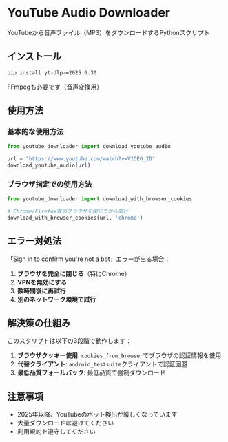 # YouTube Audio Downloader

YouTubeから音声ファイル（MP3）をダウンロードするPythonスクリプト

## インストール

```bash
pip install yt-dlp>=2025.6.30
```

FFmpegも必要です（音声変換用）

## 使用方法

### 基本的な使用方法

```python
from youtube_downloader import download_youtube_audio

url = "https://www.youtube.com/watch?v=VIDEO_ID"
download_youtube_audio(url)
```

### ブラウザ指定での使用方法

```python
from youtube_downloader import download_with_browser_cookies

# Chrome/Firefox等のブラウザを閉じてから実行
download_with_browser_cookies(url, 'chrome')
```

## エラー対処法

「Sign in to confirm you're not a bot」エラーが出る場合：

1. **ブラウザを完全に閉じる**（特にChrome）
2. **VPNを無効にする**
3. **数時間後に再試行**
4. **別のネットワーク環境で試行**

## 解決策の仕組み

このスクリプトは以下の3段階で動作します：

1. **ブラウザクッキー使用**: `cookies_from_browser`でブラウザの認証情報を使用
2. **代替クライアント**: `android_testsuite`クライアントで認証回避
3. **最低品質フォールバック**: 最低品質で強制ダウンロード

## 注意事項

- 2025年以降、YouTubeのボット検出が厳しくなっています
- 大量ダウンロードは避けてください
- 利用規約を遵守してください
